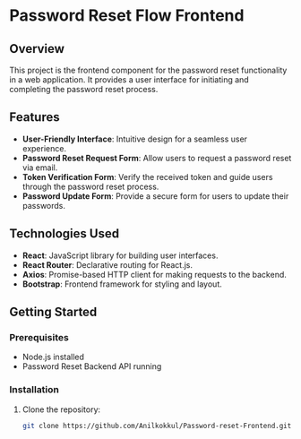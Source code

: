# Password Reset Flow Frontend

## Overview

This project is the frontend component for the password reset functionality in a web application. It provides a user interface for initiating and completing the password reset process.

## Features

- **User-Friendly Interface**: Intuitive design for a seamless user experience.
- **Password Reset Request Form**: Allow users to request a password reset via email.
- **Token Verification Form**: Verify the received token and guide users through the password reset process.
- **Password Update Form**: Provide a secure form for users to update their passwords.

## Technologies Used

- **React**: JavaScript library for building user interfaces.
- **React Router**: Declarative routing for React.js.
- **Axios**: Promise-based HTTP client for making requests to the backend.
- **Bootstrap**: Frontend framework for styling and layout.

## Getting Started

### Prerequisites

- Node.js installed
- Password Reset Backend API running

### Installation

1. Clone the repository:

   ```bash
   git clone https://github.com/Anilkokkul/Password-reset-Frontend.git
   ```
